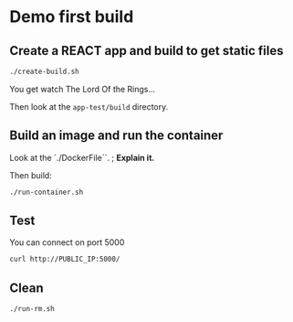 # Demo first build

## Create a REACT app and build to get static files 

```sh
./create-build.sh
```

You get watch The Lord Of the Rings...

Then look at the `app-test/build` directory.

## Build an image and run the container

Look at the `./DockerFile``. ; **Explain it.**

Then build:

```sh
./run-container.sh
```

## Test

You can connect on port 5000
```sh
curl http://PUBLIC_IP:5000/
```

## Clean

```sh
./run-rm.sh
```
